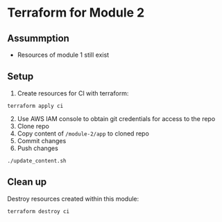 # Terraform for Module 2

## Assummption

- Resources of module 1 still exist

## Setup

1) Create resources for CI with terraform:

```
terraform apply ci
```

2) Use AWS IAM console to obtain git credentials for access to the repo
3) Clone repo
4) Copy content of `/module-2/app` to cloned repo
5) Commit changes
6) Push changes

```
./update_content.sh
```

## Clean up

Destroy resources created within this module:

```
terraform destroy ci
```
